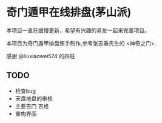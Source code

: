 # 奇门遁甲在线排盘(茅山派)

本项目一直在缓慢更新，希望有兴趣的易友一起来完善项目。

本项目为奇门遁甲排盘练手制作,参考张志春先生的 <神奇之门>.

感谢 @liuxiaowei574 的四柱

## TODO

- 检查bug
- 天盘地盘的审核
- 主要吉门 吉格
- 重构界面
